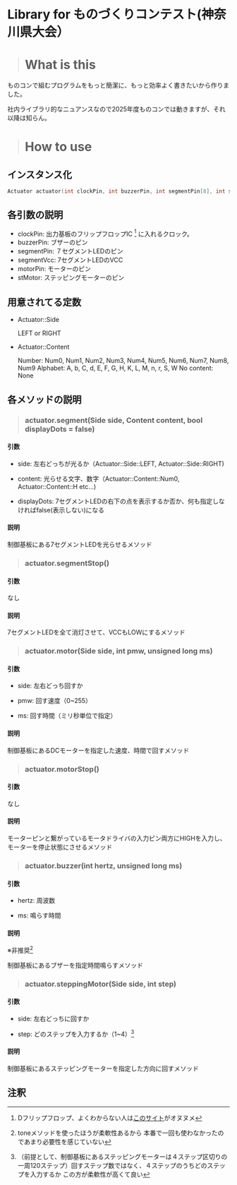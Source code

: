 # Library for ものづくりコンテスト(神奈川県大会）

> # What is this

ものコンで組むプログラムをもっと簡潔に、もっと効率よく書きたいから作りました。

社内ライブラリ的なニュアンスなので2025年度ものコンでは動きますが、それ以降は知らん。

> # How to use

## インスタンス化

```cpp
Actuator actuator(int clockPin, int buzzerPin, int segmentPin[8], int segmentVcc[2], int motorPin[2], int stMotor[4]);
```

## 各引数の説明

- clockPin: 出力基板のフリップフロップIC [^1] に入れるクロック。
- buzzerPin: ブザーのピン
- segmentPin: ７セグメントLEDのピン
- segmentVcc: 7セグメントLEDのVCC
- motorPin: モーターのピン
- stMotor: ステッピングモーターのピン

[^1]: Dフリップフロップ、よくわからない人は<a href="https://analogista.jp/flipflop/#:~:text=%E3%81%8B%E3%82%8A%E3%81%BE%E3%81%99%E3%80%82-,D%E3%83%95%E3%83%AA%E3%83%83%E3%83%97%E3%83%95%E3%83%AD%E3%83%83%E3%83%97(D%2DFF),-D%E3%83%95%E3%83%AA%E3%83%83%E3%83%97%E3%83%95%E3%83%AD%E3%83%83%E3%83%97%E3%81%AF" target="_blank">このサイト</a>がオヌヌメ

## 用意されてる定数

- Actuator::Side
  
  LEFT or RIGHT

- Actuator::Content
  
  Number: Num0, Num1, Num2, Num3, Num4, Num5, Num6, Num7, Num8, Num9
  Alphabet: A, b, C, d, E, F, G, H, K, L, M, n, r, S, W
  No content: None
  
  

## 各メソッドの説明

> ### actuator.segment(Side side, Content content, bool displayDots = false)

#### 引数

- side: 左右どっちが光るか（Actuator::Side::LEFT, Actuator::Side::RIGHT)

- content: 光らせる文字、数字（Actuator::Content::Num0, Actuator::Content::H etc...)

- displayDots: 7セグメントLEDの右下の点を表示するか否か、何も指定しなければfalse(表示しない)になる

#### 説明

制御基板にある7セグメントLEDを光らせるメソッド



> ### actuator.segmentStop()

#### 引数

なし

#### 説明

7セグメントLEDを全て消灯させて、VCCもLOWにするメソッド



> ### actuator.motor(Side side, int pmw, unsigned long ms)

#### 引数

- side: 左右どっち回すか

- pmw: 回す速度（0~255）

- ms: 回す時間（ミリ秒単位で指定）

#### 説明

制御基板にあるDCモーターを指定した速度、時間で回すメソッド



> ### actuator.motorStop()

#### 引数

なし

#### 説明

モーターピンと繋がっているモータドライバの入力ピン両方にHIGHを入力し、モーターを停止状態にさせるメソッド



> ### actuator.buzzer(int hertz, unsigned long ms)

#### 引数

- hertz: 周波数

- ms: 鳴らす時間

#### 説明

※非推奨[^2]

制御基板にあるブザーを指定時間鳴らすメソッド



> ### actuator.steppingMotor(Side side, int step)

#### 引数

- side: 左右どっちに回すか

- step: どのステップを入力するか（1~4）[^3]

#### 説明

制御基板にあるステッピングモーターを指定した方向に回すメソッド



## 注釈

[^1]: Dフリップフロップ、よくわからない人は<a href="https://analogista.jp/flipflop/#:~:text=%E3%81%8B%E3%82%8A%E3%81%BE%E3%81%99%E3%80%82-,D%E3%83%95%E3%83%AA%E3%83%83%E3%83%97%E3%83%95%E3%83%AD%E3%83%83%E3%83%97(D%2DFF),-D%E3%83%95%E3%83%AA%E3%83%83%E3%83%97%E3%83%95%E3%83%AD%E3%83%83%E3%83%97%E3%81%AF" target="_blank">このサイト</a>がオヌヌメ

[^2]: toneメソッドを使ったほうが柔軟性あるから
本番で一回も使わなかったのであまり必要性を感じていない

[^3]: （前提として、制御基板にあるステッピングモーターは４ステップ区切りの一周120ステップ）回すステップ数ではなく、４ステップのうちどのステップを入力するか
この方が柔軟性が高くて良い